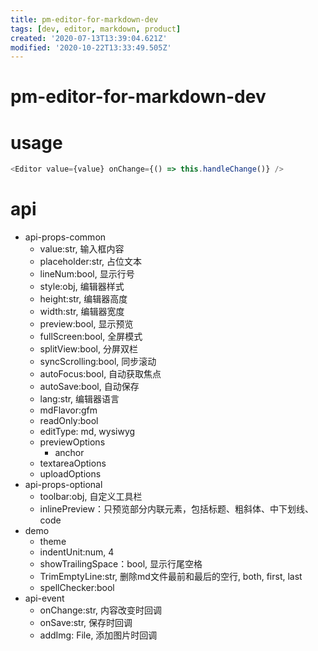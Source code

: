 ```yaml
---
title: pm-editor-for-markdown-dev
tags: [dev, editor, markdown, product]
created: '2020-07-13T13:39:04.621Z'
modified: '2020-10-22T13:33:49.505Z'
---
```


# pm-editor-for-markdown-dev

# usage

``` typescript
<Editor value={value} onChange={() => this.handleChange()} />
```

# api 

- api-props-common
  - value:str, 输入框内容
  - placeholder:str, 占位文本
  - lineNum:bool, 显示行号
  - style:obj, 编辑器样式
  - height:str, 编辑器高度    
  - width:str, 编辑器宽度
  - preview:bool, 显示预览
  - fullScreen:bool, 全屏模式
  - splitView:bool, 分屏双栏
  - syncScrolling:bool, 同步滚动
  - autoFocus:bool, 自动获取焦点    
  - autoSave:bool, 自动保存
  - lang:str, 编辑器语言
  - mdFlavor:gfm
  - readOnly:bool
  - editType: md, wysiwyg
  - previewOptions
    - anchor
  - textareaOptions
  - uploadOptions
- api-props-optional
  - toolbar:obj, 自定义工具栏
  - inlinePreview：只预览部分内联元素，包括标题、粗斜体、中下划线、code
- demo
  - theme
  - indentUnit:num, 4
  - showTrailingSpace：bool, 显示行尾空格
  - TrimEmptyLine:str, 删除md文件最前和最后的空行, both, first, last
  - spellChecker:bool
- api-event
  - onChange:str, 内容改变时回调
  - onSave:str, 保存时回调
  - addImg: File, 添加图片时回调
